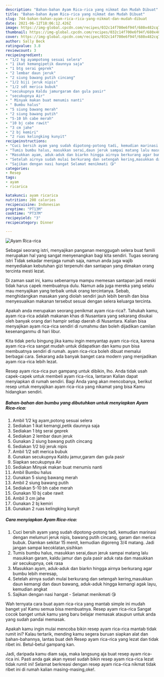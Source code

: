 ```yaml
---
description: "Bahan-bahan Ayam Rica-rica yang nikmat dan Mudah Dibuat"
title: "Bahan-bahan Ayam Rica-rica yang nikmat dan Mudah Dibuat"
slug: 744-bahan-bahan-ayam-rica-rica-yang-nikmat-dan-mudah-dibuat
date: 2021-06-12T18:06:12.426Z
image: https://img-global.cpcdn.com/recipes/032c14f700e6f94f/680x482cq70/ayam-rica-rica-foto-resep-utama.jpg
thumbnail: https://img-global.cpcdn.com/recipes/032c14f700e6f94f/680x482cq70/ayam-rica-rica-foto-resep-utama.jpg
cover: https://img-global.cpcdn.com/recipes/032c14f700e6f94f/680x482cq70/ayam-rica-rica-foto-resep-utama.jpg
author: Sally Beck
ratingvalue: 3.8
reviewcount: 3
recipeingredient:
- "1/2 kg ayampotong sesuai selera"
- "1 ikat kemangipetik daunnya saja"
- "1 btg serai geprek"
- "2 lembar daun jeruk"
- "2 siung bawang putih cincang"
- "1/2 biji jeruk nipis"
- "1/2 sdt merica bubuk"
- "secukupnya Kaldu jamurgaram dan gula pasir"
- "secukupnya Air"
- " Minyak makan buat menumis nanti"
- " Bumbu halus"
- "5 siung bawang merah"
- "2 siung bawang putih"
- "5-10 bh cabe merah"
- "10 bj cabe rawit"
- "3 cm jahe"
- "2 bj kemiri"
- "2 ruas kelingking kunyit"
recipeinstructions:
- "Cuci bersih ayam yang sudah dipotong-potong tadi, kemudian marinasi dengan melumuri jeruk nipis, bawang putih cincang, garam dan merica bubuk. Diamkan sekitar 15 menit, kemudian digoreng 3/4 matang. Jadi jangan sampai kecoklatan,sisihkan"
- "Tumis bumbu halus, masukkan serai,daun jeruk sampai matang lalu masukkan garam, kaldu jamur dan gula pasir aduk rata dan masukkan air secukupnya, cek rasa"
- "Masukkan ayam, aduk-aduk dan biarkn hingga airnya berkurang agar bumbu lebih meresap,"
- "Setelah airnya sudah mulai berkurang dan setengah kering,masukkan daun kemangi dan daun bawang, aduk-aduk hingga kemangi agak layu, kemudian angkat"
- "Sajikan dengan nasi hangat Selamat menikmati 😘"
categories:
- Resep
tags:
- ayam
- ricarica

katakunci: ayam ricarica 
nutrition: 208 calories
recipecuisine: Indonesian
preptime: "PT13M"
cooktime: "PT37M"
recipeyield: "3"
recipecategory: Dinner

---
```



![Ayam Rica-rica](https://img-global.cpcdn.com/recipes/032c14f700e6f94f/680x482cq70/ayam-rica-rica-foto-resep-utama.jpg)

Sebagai seorang istri, menyajikan panganan menggugah selera buat famili merupakan hal yang sangat menyenangkan bagi kita sendiri. Tugas seorang istri Tidak sekadar menjaga rumah saja, namun anda juga wajib menyediakan kebutuhan gizi terpenuhi dan santapan yang dimakan orang tercinta mesti lezat.

Di zaman  saat ini, kamu sebenarnya mampu memesan santapan jadi meski tidak harus capek membuatnya dulu. Namun ada juga mereka yang selalu mau menyajikan yang terbaik untuk orang tercintanya. Sebab, menghidangkan masakan yang diolah sendiri jauh lebih bersih dan bisa menyesuaikan makanan tersebut sesuai dengan selera keluarga tercinta. 



Apakah anda merupakan seorang penikmat ayam rica-rica?. Tahukah kamu, ayam rica-rica adalah makanan khas di Nusantara yang sekarang disukai oleh banyak orang dari hampir setiap daerah di Nusantara. Kalian bisa menyajikan ayam rica-rica sendiri di rumahmu dan boleh dijadikan camilan kesenanganmu di hari libur.

Kita tidak perlu bingung jika kamu ingin menyantap ayam rica-rica, karena ayam rica-rica sangat mudah untuk didapatkan dan kamu pun bisa membuatnya sendiri di rumah. ayam rica-rica boleh dibuat memalui berbagai cara. Sekarang ada banyak banget cara modern yang menjadikan ayam rica-rica lebih lezat.

Resep ayam rica-rica pun gampang untuk dibikin, lho. Anda tidak usah capek-capek untuk membeli ayam rica-rica, lantaran Kalian dapat menyiapkan di rumah sendiri. Bagi Anda yang akan mencobanya, berikut resep untuk menyajikan ayam rica-rica yang nikamat yang bisa Kamu hidangkan sendiri.

<!--inarticleads1-->

##### Bahan-bahan dan bumbu yang dibutuhkan untuk menyiapkan Ayam Rica-rica:

1. Ambil 1/2 kg ayam,potong sesuai selera
1. Sediakan 1 ikat kemangi,petik daunnya saja
1. Sediakan 1 btg serai geprek
1. Sediakan 2 lembar daun jeruk
1. Gunakan 2 siung bawang putih cincang
1. Sediakan 1/2 biji jeruk nipis
1. Ambil 1/2 sdt merica bubuk
1. Gunakan secukupnya Kaldu jamur,garam dan gula pasir
1. Siapkan secukupnya Air
1. Sediakan  Minyak makan buat menumis nanti
1. Ambil  Bumbu halus
1. Gunakan 5 siung bawang merah
1. Ambil 2 siung bawang putih
1. Sediakan 5-10 bh cabe merah
1. Gunakan 10 bj cabe rawit
1. Ambil 3 cm jahe
1. Gunakan 2 bj kemiri
1. Gunakan 2 ruas kelingking kunyit




<!--inarticleads2-->

##### Cara menyiapkan Ayam Rica-rica:

1. Cuci bersih ayam yang sudah dipotong-potong tadi, kemudian marinasi dengan melumuri jeruk nipis, bawang putih cincang, garam dan merica bubuk. Diamkan sekitar 15 menit, kemudian digoreng 3/4 matang. Jadi jangan sampai kecoklatan,sisihkan
1. Tumis bumbu halus, masukkan serai,daun jeruk sampai matang lalu masukkan garam, kaldu jamur dan gula pasir aduk rata dan masukkan air secukupnya, cek rasa
1. Masukkan ayam, aduk-aduk dan biarkn hingga airnya berkurang agar bumbu lebih meresap,
1. Setelah airnya sudah mulai berkurang dan setengah kering,masukkan daun kemangi dan daun bawang, aduk-aduk hingga kemangi agak layu, kemudian angkat
1. Sajikan dengan nasi hangat - Selamat menikmati 😘




Wah ternyata cara buat ayam rica-rica yang mantab simple ini mudah banget ya! Kamu semua bisa membuatnya. Resep ayam rica-rica Sangat cocok banget untuk kamu yang baru belajar memasak ataupun untuk anda yang sudah pandai memasak.

Apakah kamu ingin mulai mencoba bikin resep ayam rica-rica mantab tidak rumit ini? Kalau tertarik, mending kamu segera buruan siapkan alat dan bahan-bahannya, lantas buat deh Resep ayam rica-rica yang lezat dan tidak ribet ini. Betul-betul gampang kan. 

Jadi, daripada kamu diam saja, maka langsung aja buat resep ayam rica-rica ini. Pasti anda gak akan nyesel sudah bikin resep ayam rica-rica lezat tidak rumit ini! Selamat berkreasi dengan resep ayam rica-rica nikmat tidak ribet ini di rumah kalian masing-masing,oke!.

